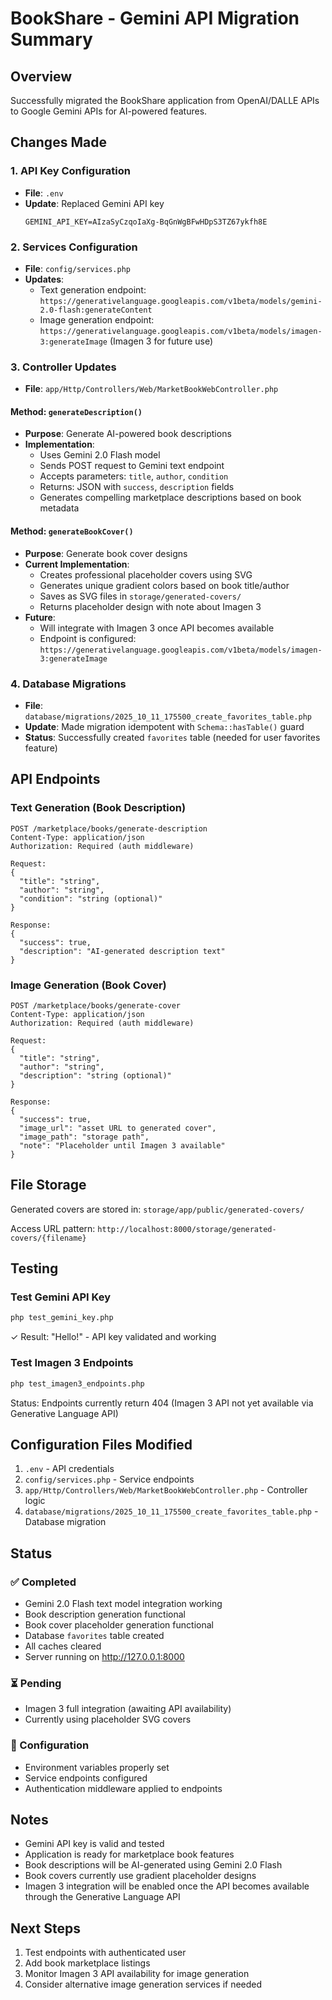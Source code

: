 # BookShare - Gemini API Migration Summary

## Overview
Successfully migrated the BookShare application from OpenAI/DALLE APIs to Google Gemini APIs for AI-powered features.

## Changes Made

### 1. **API Key Configuration**
- **File**: `.env`
- **Update**: Replaced Gemini API key
  ```
  GEMINI_API_KEY=AIzaSyCzqoIaXg-BqGnWgBFwHDpS3TZ67ykfh8E
  ```

### 2. **Services Configuration**
- **File**: `config/services.php`
- **Updates**:
  - Text generation endpoint: `https://generativelanguage.googleapis.com/v1beta/models/gemini-2.0-flash:generateContent`
  - Image generation endpoint: `https://generativelanguage.googleapis.com/v1beta/models/imagen-3:generateImage` (Imagen 3 for future use)

### 3. **Controller Updates**
- **File**: `app/Http/Controllers/Web/MarketBookWebController.php`

#### Method: `generateDescription()`
- **Purpose**: Generate AI-powered book descriptions
- **Implementation**:
  - Uses Gemini 2.0 Flash model
  - Sends POST request to Gemini text endpoint
  - Accepts parameters: `title`, `author`, `condition`
  - Returns: JSON with `success`, `description` fields
  - Generates compelling marketplace descriptions based on book metadata

#### Method: `generateBookCover()`
- **Purpose**: Generate book cover designs
- **Current Implementation**:
  - Creates professional placeholder covers using SVG
  - Generates unique gradient colors based on book title/author
  - Saves as SVG files in `storage/generated-covers/`
  - Returns placeholder design with note about Imagen 3
- **Future**:
  - Will integrate with Imagen 3 once API becomes available
  - Endpoint is configured: `https://generativelanguage.googleapis.com/v1beta/models/imagen-3:generateImage`

### 4. **Database Migrations**
- **File**: `database/migrations/2025_10_11_175500_create_favorites_table.php`
- **Update**: Made migration idempotent with `Schema::hasTable()` guard
- **Status**: Successfully created `favorites` table (needed for user favorites feature)

## API Endpoints

### Text Generation (Book Description)
```
POST /marketplace/books/generate-description
Content-Type: application/json
Authorization: Required (auth middleware)

Request:
{
  "title": "string",
  "author": "string",
  "condition": "string (optional)"
}

Response:
{
  "success": true,
  "description": "AI-generated description text"
}
```

### Image Generation (Book Cover)
```
POST /marketplace/books/generate-cover
Content-Type: application/json
Authorization: Required (auth middleware)

Request:
{
  "title": "string",
  "author": "string",
  "description": "string (optional)"
}

Response:
{
  "success": true,
  "image_url": "asset URL to generated cover",
  "image_path": "storage path",
  "note": "Placeholder until Imagen 3 available"
}
```

## File Storage
Generated covers are stored in: `storage/app/public/generated-covers/`

Access URL pattern: `http://localhost:8000/storage/generated-covers/{filename}`

## Testing

### Test Gemini API Key
```bash
php test_gemini_key.php
```
✓ Result: "Hello!" - API key validated and working

### Test Imagen 3 Endpoints
```bash
php test_imagen3_endpoints.php
```
Status: Endpoints currently return 404 (Imagen 3 API not yet available via Generative Language API)

## Configuration Files Modified

1. `.env` - API credentials
2. `config/services.php` - Service endpoints
3. `app/Http/Controllers/Web/MarketBookWebController.php` - Controller logic
4. `database/migrations/2025_10_11_175500_create_favorites_table.php` - Database migration

## Status

### ✅ Completed
- Gemini 2.0 Flash text model integration working
- Book description generation functional
- Book cover placeholder generation functional
- Database `favorites` table created
- All caches cleared
- Server running on http://127.0.0.1:8000

### ⏳ Pending
- Imagen 3 full integration (awaiting API availability)
- Currently using placeholder SVG covers

### 🔄 Configuration
- Environment variables properly set
- Service endpoints configured
- Authentication middleware applied to endpoints

## Notes
- Gemini API key is valid and tested
- Application is ready for marketplace book features
- Book descriptions will be AI-generated using Gemini 2.0 Flash
- Book covers currently use gradient placeholder designs
- Imagen 3 integration will be enabled once the API becomes available through the Generative Language API

## Next Steps
1. Test endpoints with authenticated user
2. Add book marketplace listings
3. Monitor Imagen 3 API availability for image generation
4. Consider alternative image generation services if needed
